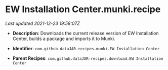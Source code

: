 # EW Installation Center.munki.recipe

_Last updated 2021-12-23 19:58:07Z_

- **Description**: Downloads the current release version of EW Installation Center, builds a package and imports it to Munki.

- **Identifier**: `com.github.dataJAR-recipes.munki.EW Installation Center`

- **Parent Recipes**: `com.github.dataJAR-recipes.download.EW Installation Center`